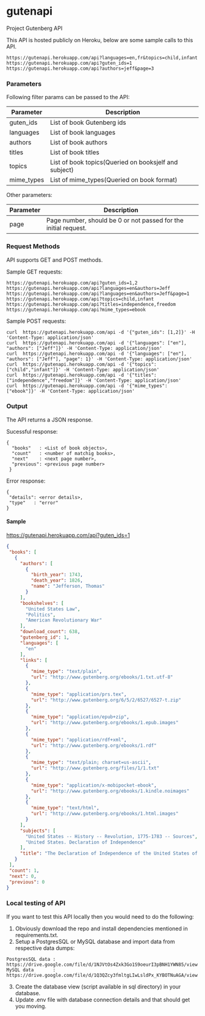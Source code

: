 # gutenapi
Project Gutenberg API

This API is hosted publicly on Heroku, below are some sample calls to this API.

```
https://gutenapi.herokuapp.com/api?languages=en,fr&topics=child,infant
https://gutenapi.herokuapp.com/api?guten_ids=1
https://gutenapi.herokuapp.com/api?authors=jeff&page=3
```

### Parameters
Following filter params can be passed to the API:

| Parameter      | Description                                           |
| ------------- | -------------                                         |
| guten_ids     | List of book Gutenberg ids                            |
| languages     | List of book languages                                |
| authors       | List of book authors                                  |
| titles        | List of book titles                                   |
| topics        | List of book topics(Queried on booksjelf and subject) |
| mime_types    | List of mime_types(Queried on book format)            |

Other parameters:

| Parameter      | Description                                           |
| ------------- | -------------                                         |
| page     | Page number, should be 0 or not passed for the initial request. |



### Request Methods

API supports GET and POST methods.

Sample GET requests:

```
https://gutenapi.herokuapp.com/api?guten_ids=1,2
https://gutenapi.herokuapp.com/api?languages=en&authors=Jeff
https://gutenapi.herokuapp.com/api?languages=en&authors=Jeff&page=1
https://gutenapi.herokuapp.com/api?topics=child,infant
https://gutenapi.herokuapp.com/api?titles=independence,freedom
https://gutenapi.herokuapp.com/api?mime_types=ebook
```

Sample POST requests:

```
curl  https://gutenapi.herokuapp.com/api -d '{"guten_ids": [1,2]}' -H 'Content-Type: application/json'
curl  https://gutenapi.herokuapp.com/api -d '{"languages": ["en"], "authors": ["Jeff"]}' -H 'Content-Type: application/json'
curl  https://gutenapi.herokuapp.com/api -d '{"languages": ["en"], "authors": ["Jeff"], "page": 1}' -H 'Content-Type: application/json'
curl  https://gutenapi.herokuapp.com/api -d '{"topics": ["child","infant"]}' -H 'Content-Type: application/json'
curl  https://gutenapi.herokuapp.com/api -d '{"titles": ["independence","freedom"]}' -H 'Content-Type: application/json'
curl  https://gutenapi.herokuapp.com/api -d '{"mime_types": ["ebook"]}' -H 'Content-Type: application/json'
```


### Output

The API returns a JSON response.

Sucessful response:

```
{
  "books"   : <List of book objects>,
  "count"   : <number of matchig books>,
  "next"    : <next page number>,
  "previous": <previous page number>
 }
```

 Error response:
 
 ```
{
  "details": <error details>,
  "type"   : "error"
 }
```

#### Sample

https://gutenapi.herokuapp.com/api?guten_ids=1

 ```json
{
  "books": [
    {
      "authors": [
        {
          "birth_year": 1743,
          "death_year": 1826,
          "name": "Jefferson, Thomas"
        }
      ],
      "bookshelves": [
        "United States Law",
        "Politics",
        "American Revolutionary War"
      ],
      "download_count": 638,
      "gutenberg_id": 1,
      "languages": [
        "en"
      ],
      "links": [
        {
          "mime_type": "text/plain",
          "url": "http://www.gutenberg.org/ebooks/1.txt.utf-8"
        },
        {
          "mime_type": "application/prs.tex",
          "url": "http://www.gutenberg.org/6/5/2/6527/6527-t.zip"
        },
        {
          "mime_type": "application/epub+zip",
          "url": "http://www.gutenberg.org/ebooks/1.epub.images"
        },
        {
          "mime_type": "application/rdf+xml",
          "url": "http://www.gutenberg.org/ebooks/1.rdf"
        },
        {
          "mime_type": "text/plain; charset=us-ascii",
          "url": "http://www.gutenberg.org/files/1/1.txt"
        },
        {
          "mime_type": "application/x-mobipocket-ebook",
          "url": "http://www.gutenberg.org/ebooks/1.kindle.noimages"
        },
        {
          "mime_type": "text/html",
          "url": "http://www.gutenberg.org/ebooks/1.html.images"
        }
      ],
      "subjects": [
        "United States -- History -- Revolution, 1775-1783 -- Sources",
        "United States. Declaration of Independence"
      ],
      "title": "The Declaration of Independence of the United States of America"
    }
  ],
  "count": 1,
  "next": 0,
  "previous": 0
}

```

### Local testing of API

If you want to test this API locally then you would need to do the following:
1. Obviously download the repo and install dependencies mentioned in requirements.txt.
2. Setup a PostgresSQL or MySQL database and import data from respective data dumps:
```
PostgresSQL data : https://drive.google.com/file/d/1NJVtOs4Zxk3Go1S9oeurI3pBNH1YWN85/view
MySQL data       : https://drive.google.com/file/d/1Q3QZcy3fmltgLIwLsldPx_KYBOTNuAGA/view
```
3. Create the database view (script available in sql directory) in your database.
4. Update .env file with database connection details and that should get you moving.
